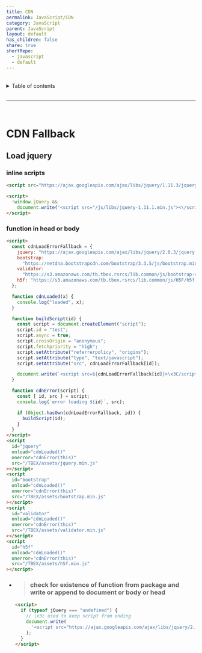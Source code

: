 ```yaml
---
title: CDN
permalink: JavaScript/CDN
category: JavaScript
parent: JavaScript
layout: default
has_children: false
share: true
shortRepo:
  - javascript
  - default
---
```


<br/>

<details markdown="block">                      
<summary>                      
Table of contents                      
</summary>                      
{: .text-delta }                      
1. TOC                      
{:toc}                      
</details>

<br/>

---

<br/>

# CDN Fallback

## Load jquery

### inline scripts

```html
<script src="https://ajax.googleapis.com/ajax/libs/jquery/1.11.3/jquery.min.js"></script>
```

```html
<script>
  !window.jQuery &&
    document.write('<script src="/js/libs/jquery-1.11.1.min.js"><\/script>');
</script>
```

### function in head or body

```html
<script>
  const cdnLoadErrorFallback = {
    jquery: "https://ajax.googleapis.com/ajax/libs/jquery/2.0.3/jquery.min.js",
    bootstrap:
      "https://netdna.bootstrapcdn.com/bootstrap/3.3.5/js/bootstrap.min.js",
    validator:
      "https://s3.amazonaws.com/tb.tbex.rsrcs/lib.common/js/bootstrap-validator/dist/validator.min.js",
    h5f: "https://s3.amazonaws.com/tb.tbex.rsrcs/lib.common/js/H5F/h5f.min.js",
  };

  function cdnLoaded(x) {
    console.log("loaded", x);
  }

  function buildScript(id) {
    const script = document.createElement("script");
    script.id = "test";
    script.async = true;
    script.crossOrigin = "anonymous";
    script.fetchpriority = "high";
    script.setAttribute("referrerpolicy", "origins");
    script.setAttribute("type", "text/javascript");
    script.setAttribute("src", cdnLoadErrorFallback[id]);

    document.write(`<script src=${cdnLoadErrorFallback[id]}>\x3C/script>`);
  }

  function cdnError(script) {
    const { id, src } = script;
    console.log(`error loading ${id}`, src);

    if (Object.hasOwn(cdnLoadErrorFallback, id)) {
      buildScript(id);
    }
  }
</script>
<script
  id="jquery"
  onload="cdnLoaded()"
  onerror="cdnError(this)"
  src="/TBEX/assets/jquery.min.js"
></script>
<script
  id="bootstrap"
  onload="cdnLoaded()"
  onerror="cdnError(this)"
  src="/TBEX/assets/bootstrap.min.js"
></script>
<script
  id="validator"
  onload="cdnLoaded()"
  onerror="cdnError(this)"
  src="/TBEX/assets/validator.min.js"
></script>
<script
  id="h5f"
  onload="cdnLoaded()"
  onerror="cdnError(this)"
  src="/TBEX/assets/h5f.min.js"
></script>
```

- > ### check for existence of function from package and write or append to document or body or head

  ```html
  <script>
    if (typeof jQuery === "undefined") {
      // \x3c used to keep script from ending
      document.write(
        '<script src="https://ajax.googleapis.com/ajax/libs/jquery/2.0.3/jquery.min.js">\x3C/script>',
      );
    }
  </script>
  ```